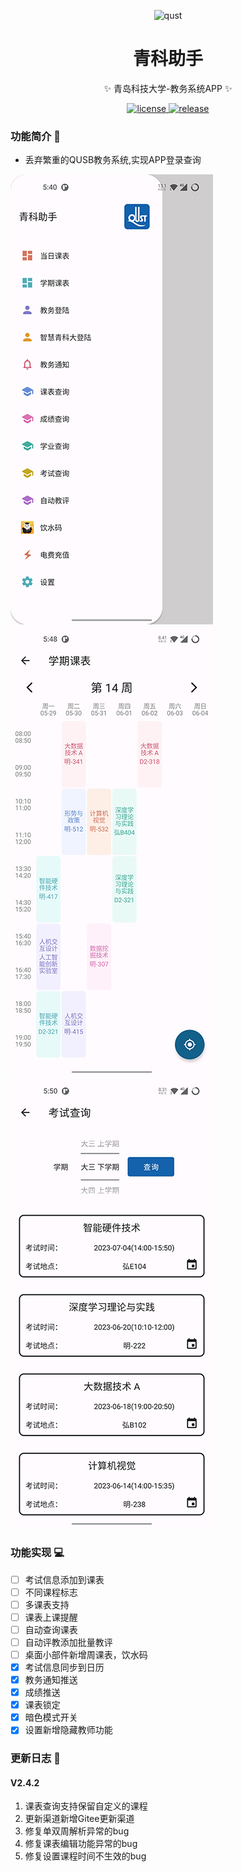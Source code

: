 <p align="center">
  <img src="https://files.catbox.moe/5go8fg.png" width="130" height="130" alt="qust"></a>
</p>

<div align="center">

# 青科助手

✨ 青岛科技大学-教务系统APP ✨
</div>

<p align="center">
  <a href="https://github.com/2891954521/QUST-Assistant/blob/master/LICENSE">
    <img src="https://img.shields.io/badge/license-GPL--3.0-green" alt="license">
  </a>
  <a href="https://github.com/2891954521/QUST-Assistant/releases">
    <img src="https://img.shields.io/github/v/release/2891954521/QUST-Assistant" alt="release">
  </a>
</p>


### 功能简介 📃

- 丢弃繁重的QUSB教务系统,实现APP登录查询

![](Images/Screenshot_20230730-174031.jpg) ![](Images/Screenshot_20230730-174807.jpg) ![](Images/Screenshot_20230730-175038.jpg)


### 功能实现 💻

- [ ] 考试信息添加到课表
- [ ] 不同课程标志
- [ ] 多课表支持
- [ ] 课表上课提醒
- [ ] 自动查询课表
- [ ] 自动评教添加批量教评
- [ ] 桌面小部件新增周课表，饮水码
- [x] 考试信息同步到日历
- [x] 教务通知推送
- [x] 成绩推送
- [x] 课表锁定
- [x] 暗色模式开关
- [x] 设置新增隐藏教师功能

### 更新日志 🔖

#### V2.4.2

1. 课表查询支持保留自定义的课程
2. 更新渠道新增Gitee更新渠道
3. 修复单双周解析异常的bug
4. 修复课表编辑功能异常的bug
5. 修复设置课程时间不生效的bug